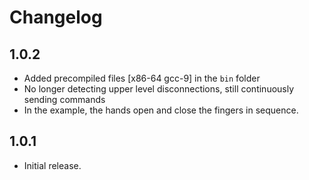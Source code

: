 # Changelog


## 1.0.2

+ Added precompiled files [x86-64 gcc-9] in the `bin` folder
+ No longer detecting upper level disconnections, still continuously sending commands
+ In the example, the hands open and close the fingers in sequence.

## 1.0.1

+ Initial release.

